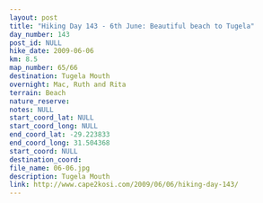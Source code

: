 ```yaml
---
layout: post
title: "Hiking Day 143 - 6th June: Beautiful beach to Tugela"
day_number: 143
post_id: NULL
hike_date: 2009-06-06
km: 8.5
map_number: 65/66
destination: Tugela Mouth
overnight: Mac, Ruth and Rita
terrain: Beach
nature_reserve: 
notes: NULL
start_coord_lat: NULL
start_coord_long: NULL
end_coord_lat: -29.223833
end_coord_long: 31.504368
start_coord: NULL
destination_coord: 
file_name: 06-06.jpg
description: Tugela Mouth
link: http://www.cape2kosi.com/2009/06/06/hiking-day-143/
---
```

